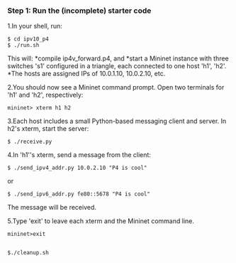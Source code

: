 ### Step 1: Run the (incomplete) starter code
1.In your shell, run:

```
$ cd ipv10_p4
$ ./run.sh
```

This will:
*compile ip4v_forward.p4, and
*start a Mininet instance with three switches 's1' configured in a triangle, each connected to one host 'h1', 'h2'.
*The hosts are assigned IPs of 10.0.1.10, 10.0.2.10, etc.

2.You should now see a Mininet command prompt. Open two terminals for 'h1' and 'h2', respectively:

```
mininet> xterm h1 h2
```

3.Each host includes a small Python-based messaging client and server. In h2's xterm, start the server:
```
$ ./receive.py
```

4.In 'h1''s xterm, send a message from the client:
```
$ ./send_ipv4_addr.py 10.0.2.10 "P4 is cool"
```

or

```
$ ./send_ipv6_addr.py fe80::5678 "P4 is cool"
```
The message will be received.

5.Type 'exit' to leave each xterm and the Mininet command line.
```
mininet>exit


$./cleanup.sh
```


